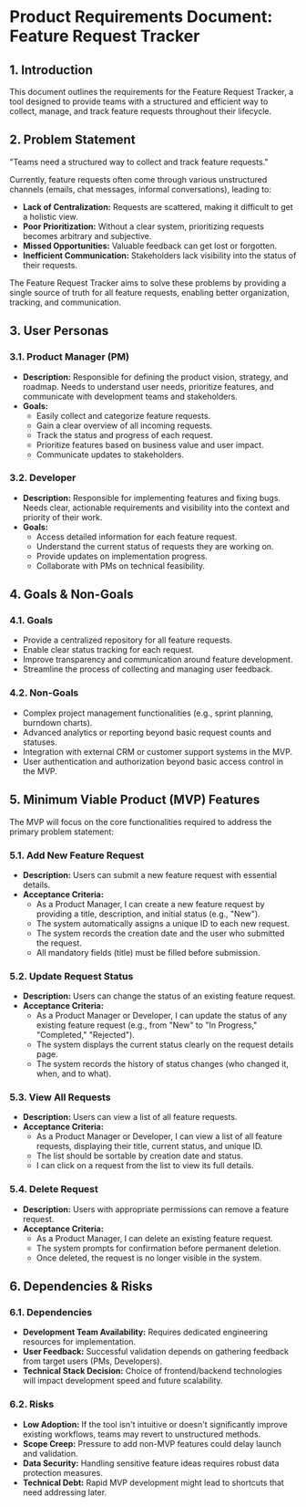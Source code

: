 # Product Requirements Document: Feature Request Tracker

## 1. Introduction

This document outlines the requirements for the Feature Request Tracker, a tool designed to provide teams with a structured and efficient way to collect, manage, and track feature requests throughout their lifecycle.

## 2. Problem Statement

"Teams need a structured way to collect and track feature requests."

Currently, feature requests often come through various unstructured channels (emails, chat messages, informal conversations), leading to:
*   **Lack of Centralization:** Requests are scattered, making it difficult to get a holistic view.
*   **Poor Prioritization:** Without a clear system, prioritizing requests becomes arbitrary and subjective.
*   **Missed Opportunities:** Valuable feedback can get lost or forgotten.
*   **Inefficient Communication:** Stakeholders lack visibility into the status of their requests.

The Feature Request Tracker aims to solve these problems by providing a single source of truth for all feature requests, enabling better organization, tracking, and communication.

## 3. User Personas

### 3.1. Product Manager (PM)
*   **Description:** Responsible for defining the product vision, strategy, and roadmap. Needs to understand user needs, prioritize features, and communicate with development teams and stakeholders.
*   **Goals:**
    *   Easily collect and categorize feature requests.
    *   Gain a clear overview of all incoming requests.
    *   Track the status and progress of each request.
    *   Prioritize features based on business value and user impact.
    *   Communicate updates to stakeholders.

### 3.2. Developer
*   **Description:** Responsible for implementing features and fixing bugs. Needs clear, actionable requirements and visibility into the context and priority of their work.
*   **Goals:**
    *   Access detailed information for each feature request.
    *   Understand the current status of requests they are working on.
    *   Provide updates on implementation progress.
    *   Collaborate with PMs on technical feasibility.

## 4. Goals & Non-Goals

### 4.1. Goals
*   Provide a centralized repository for all feature requests.
*   Enable clear status tracking for each request.
*   Improve transparency and communication around feature development.
*   Streamline the process of collecting and managing user feedback.

### 4.2. Non-Goals
*   Complex project management functionalities (e.g., sprint planning, burndown charts).
*   Advanced analytics or reporting beyond basic request counts and statuses.
*   Integration with external CRM or customer support systems in the MVP.
*   User authentication and authorization beyond basic access control in the MVP.

## 5. Minimum Viable Product (MVP) Features

The MVP will focus on the core functionalities required to address the primary problem statement:

### 5.1. Add New Feature Request
*   **Description:** Users can submit a new feature request with essential details.
*   **Acceptance Criteria:**
    *   As a Product Manager, I can create a new feature request by providing a title, description, and initial status (e.g., "New").
    *   The system automatically assigns a unique ID to each new request.
    *   The system records the creation date and the user who submitted the request.
    *   All mandatory fields (title) must be filled before submission.

### 5.2. Update Request Status
*   **Description:** Users can change the status of an existing feature request.
*   **Acceptance Criteria:**
    *   As a Product Manager or Developer, I can update the status of any existing feature request (e.g., from "New" to "In Progress," "Completed," "Rejected").
    *   The system displays the current status clearly on the request details page.
    *   The system records the history of status changes (who changed it, when, and to what).

### 5.3. View All Requests
*   **Description:** Users can view a list of all feature requests.
*   **Acceptance Criteria:**
    *   As a Product Manager or Developer, I can view a list of all feature requests, displaying their title, current status, and unique ID.
    *   The list should be sortable by creation date and status.
    *   I can click on a request from the list to view its full details.

### 5.4. Delete Request
*   **Description:** Users with appropriate permissions can remove a feature request.
*   **Acceptance Criteria:**
    *   As a Product Manager, I can delete an existing feature request.
    *   The system prompts for confirmation before permanent deletion.
    *   Once deleted, the request is no longer visible in the system.

## 6. Dependencies & Risks

### 6.1. Dependencies
*   **Development Team Availability:** Requires dedicated engineering resources for implementation.
*   **User Feedback:** Successful validation depends on gathering feedback from target users (PMs, Developers).
*   **Technical Stack Decision:** Choice of frontend/backend technologies will impact development speed and future scalability.

### 6.2. Risks
*   **Low Adoption:** If the tool isn't intuitive or doesn't significantly improve existing workflows, teams may revert to unstructured methods.
*   **Scope Creep:** Pressure to add non-MVP features could delay launch and validation.
*   **Data Security:** Handling sensitive feature ideas requires robust data protection measures.
*   **Technical Debt:** Rapid MVP development might lead to shortcuts that need addressing later.